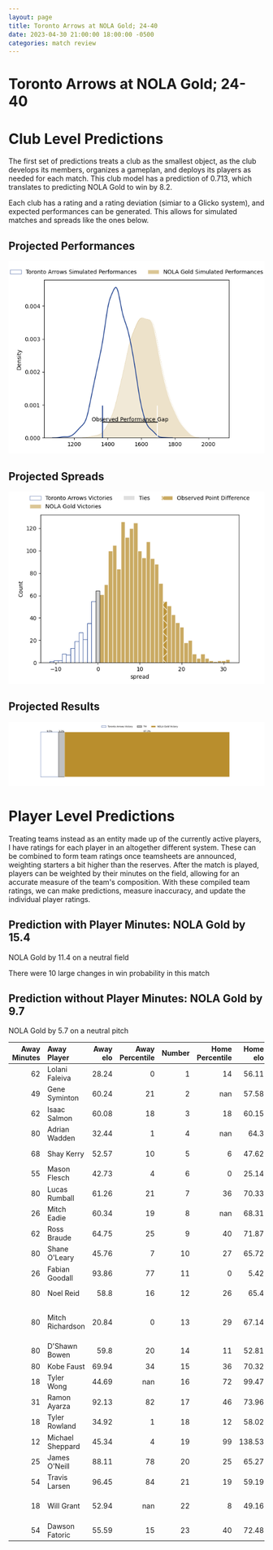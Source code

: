 ```yaml
---  
layout: page  
title: Toronto Arrows at NOLA Gold; 24-40  
date: 2023-04-30 21:00:00 18:00:00 -0500  
categories: match review  
---
```

# Toronto Arrows at NOLA Gold; 24-40

# Club Level Predictions


The first set of predictions treats a club as the smallest object, as the club develops its members, organizes a gameplan, and deploys its players as needed for each match. This club model has a prediction of 0.713, which translates to predicting NOLA Gold to win by 8.2.

Each club has a rating and a rating deviation (simiar to a Glicko system), and expected performances can be generated. This allows for simulated matches and spreads like the ones below.
## Projected Performances


![Projected Performances](plots/performances_2023-04-30-NOLAGold-TorontoArrows.png)
## Projected Spreads


![Projected Spreads](plots/spreads_2023-04-30-NOLAGold-TorontoArrows.png)
## Projected Results


![Projected Results](plots/resultbar_2023-04-30-NOLAGold-TorontoArrows.png)
# Player Level Predictions


Treating teams instead as an entity made up of the currently active players, I have ratings for each player in an altogether different system. These can be combined to form team ratings once teamsheets are announced, weighting starters a bit higher than the reserves. After the match is played, players can be weighted by their minutes on the field, allowing for an accurate measure of the team's composition. With these compiled team ratings, we can make predictions, measure inaccuracy, and update the individual player ratings.
## Prediction with Player Minutes: NOLA Gold by 15.4


NOLA Gold by 11.4 on a neutral field

There were 10 large changes in win probability in this match
## Prediction without Player Minutes: NOLA Gold by 9.7


NOLA Gold by 5.7 on a neutral pitch



|   Away Minutes | Away Player      |   Away elo |   Away Percentile |   Number |   Home Percentile |   Home elo | Home Player                              |   Home Minutes |
|---------------:|:-----------------|-----------:|------------------:|---------:|------------------:|-----------:|:-----------------------------------------|---------------:|
|             62 | Lolani Faleiva   |      28.24 |                 0 |        1 |                14 |      56.11 | Matt Harmon                              |             56 |
|             49 | Gene Syminton    |      60.24 |                21 |        2 |               nan |      57.58 | Eric Howard                              |             51 |
|             62 | Isaac Salmon     |      60.08 |                18 |        3 |                18 |      60.15 | Jarred Adams                             |             56 |
|             80 | Adrian Wadden    |      32.44 |                 1 |        4 |               nan |      64.3  | Will Waguespack                          |             80 |
|             68 | Shay Kerry       |      52.57 |                10 |        5 |                 6 |      47.62 | Liam Hallam-Eames                        |             33 |
|             55 | Mason Flesch     |      42.73 |                 4 |        6 |                 0 |      25.14 | Moni Tonga'uiha                          |             58 |
|             80 | Lucas Rumball    |      61.26 |                21 |        7 |                36 |      70.33 | Devin Short                              |             56 |
|             26 | Mitch Eadie      |      60.34 |                19 |        8 |               nan |      68.31 | Maciu Koroi                              |             80 |
|             62 | Ross Braude      |      64.75 |                25 |        9 |                40 |      71.87 | Luke Campbell                            |             80 |
|             80 | Shane O'Leary    |      45.76 |                 7 |       10 |                27 |      65.72 | Rodney Iona                              |             68 |
|             26 | Fabian Goodall   |      93.86 |                77 |       11 |                 0 |       5.42 | Aaron Matthews                           |             56 |
|             80 | Noel Reid        |      58.8  |                16 |       12 |                26 |      65.4  | Jordan Jackson-Hope                      |             80 |
|             80 | Mitch Richardson |      20.84 |                 0 |       13 |                29 |      67.14 | Philippus Jacobus Snyman (JP) du Plessis |             80 |
|             80 | D'Shawn Bowen    |      59.8  |                20 |       14 |                11 |      52.81 | Ross Depperschmidt                       |             80 |
|             80 | Kobe Faust       |      69.94 |                34 |       15 |                36 |      70.32 | Dougie Fife                              |             80 |
|             18 | Tyler Wong       |      44.69 |               nan |       16 |                72 |      99.47 | Kevin Sullivan                           |             24 |
|             31 | Ramon Ayarza     |      92.13 |                82 |       17 |                46 |      73.96 | Pat O'Toole                              |             29 |
|             18 | Tyler Rowland    |      34.92 |                 1 |       18 |                12 |      58.02 | Dino Waldren                             |             24 |
|             12 | Michael Sheppard |      45.34 |                 4 |       19 |                99 |     138.53 | Billy Stewart                            |             47 |
|             25 | James O'Neill    |      88.11 |                78 |       20 |                25 |      65.27 | Cameron Dolan                            |             22 |
|             54 | Travis Larsen    |      96.45 |                84 |       21 |                19 |      59.19 | Malcolm May                              |             24 |
|             18 | Will Grant       |      52.94 |               nan |       22 |                 8 |      49.16 | Damian Leothon Stevens                   |             12 |
|             54 | Dawson Fatoric   |      55.59 |                15 |       23 |                40 |      72.48 | Harley Wheeler                           |             24 |

